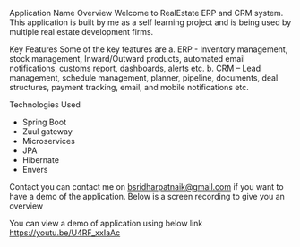 Application Name
Overview
Welcome to RealEstate ERP and CRM system. This application is built by me as a self learning project and is being used by multiple real estate development firms.

Key Features
Some of the key features are 
a. ERP - Inventory management, stock management, Inward/Outward products, automated email notifications, customs report, dashboards, alerts etc.
b. CRM – Lead management, schedule management, planner, pipeline, documents, deal structures, payment tracking, email, and mobile notifications etc.

Technologies Used
- Spring Boot
- Zuul gateway
- Microservices
- JPA
- Hibernate
- Envers
  
Contact
you can contact me on bsridharpatnaik@gmail.com if you want to have a demo of the application. Below is a screen recording to give you an overview

You can view a demo of application using below link
https://youtu.be/U4RF_xxIaAc
